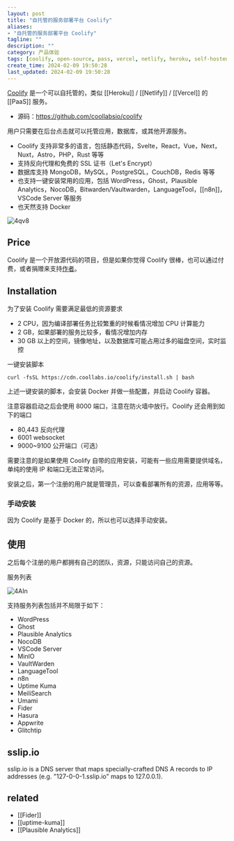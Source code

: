 ```yaml
---
layout: post
title: "自托管的服务部署平台 Coolify"
aliases:
- "自托管的服务部署平台 Coolify"
tagline: ""
description: ""
category: 产品体验
tags: [coolify, open-source, pass, vercel, netlify, heroku, self-hosted]
create_time: 2024-02-09 19:50:28
last_updated: 2024-02-09 19:50:28
---
```


[Coolify](https://coolify.io/) 是一个可以自托管的，类似 [[Heroku]] / [[Netlify]] / [[Vercel]] 的 [[PaaS]] 服务。

- 源码：<https://github.com/coollabsio/coolify>

用户只需要在后台点击就可以托管应用，数据库，或其他开源服务。

- Coolify 支持非常多的语言，包括静态代码，Svelte，React，Vue，Next，Nuxt，Astro，PHP，Rust 等等
- 支持反向代理和免费的 SSL 证书（Let's Encrypt）
- 数据库支持 MongoDB，MySQL，PostgreSQL，CouchDB，Redis 等等
- 也支持一键安装常用的应用，包括 WordPress，Ghost，Plausible Analytics，NocoDB，Bitwarden/Vaultwarden，LanguageTool，[[n8n]]，VSCode Server 等服务
- 也天然支持 Docker

![4qv8](https://photo.einverne.info/images/2024/02/09/4qv8.png)

## Price

Coolify 是一个开放源代码的项目，但是如果你觉得 Coolify 很棒，也可以通过付费，或者捐赠来支持[作者](https://coolify.io/sponsorships)。

## Installation

为了安装 Coolify 需要满足最低的资源要求

- 2 CPU，因为编译部署任务比较繁重的时候看情况增加 CPU 计算能力
- 2 GB，如果部署的服务比较多，看情况增加内存
- 30 GB 以上的空间，镜像地址，以及数据库可能占用过多的磁盘空间，实时监控

一键安装脚本

```
curl -fsSL https://cdn.coollabs.io/coolify/install.sh | bash
```

上述一键安装的脚本，会安装 Docker 并做一些配置，并启动 Coolify 容器。

注意容器启动之后会使用 8000 端口，注意在防火墙中放行。Coolify 还会用到如下的端口

- 80,443 反向代理
- 6001 websocket
- 9000~9100 公开端口（可选）

需要注意的是如果使用 Coolify 自带的应用安装，可能有一些应用需要提供域名，单纯的使用 IP 和端口无法正常访问。

安装之后，第一个注册的用户就是管理员，可以查看部署所有的资源，应用等等。

### 手动安装

因为 Coolify 是基于 Docker 的，所以也可以选择手动安装。

## 使用

之后每个注册的用户都拥有自己的团队，资源，只能访问自己的资源。

服务列表

![4AIn](https://photo.einverne.info/images/2024/02/09/4AIn.png)

支持服务列表包括并不局限于如下：

- WordPress
- Ghost
- Plausible Analytics
- NocoDB
- VSCode Server
- MinIO
- VaultWarden
- LanguageTool
- n8n
- Uptime Kuma
- MeiliSearch
- Umami
- Fider
- Hasura
- Appwrite
- Glitchtip

## sslip.io

sslip.io is a DNS server that maps specially-crafted DNS A records to IP addresses (e.g. "127-0-0-1.sslip.io" maps to 127.0.0.1).

## related

- [[Fider]]
- [[uptime-kuma]]
- [[Plausible Analytics]]
